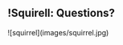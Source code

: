 ## !Squirell: Questions?

<div class="center" markdown="1">
    ![squirrel](images/squirrel.jpg)
</div>

